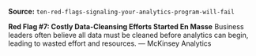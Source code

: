 **Source:** `ten-red-flags-signaling-your-analytics-program-will-fail`

**Red Flag #7: Costly Data-Cleansing Efforts Started En Masse**
Business leaders often believe all data must be cleaned before analytics can begin, leading to wasted effort and resources. — McKinsey Analytics
